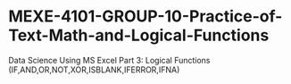 # MEXE-4101-GROUP-10-Practice-of-Text-Math-and-Logical-Functions
Data Science Using MS Excel Part 3: Logical Functions (IF,AND,OR,NOT,XOR,ISBLANK,IFERROR,IFNA)
